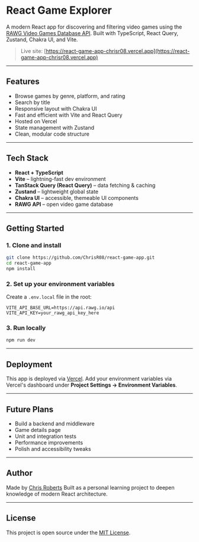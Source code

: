# React Game Explorer

A modern React app for discovering and filtering video games using the [RAWG Video Games Database API](https://rawg.io/apidocs). Built with TypeScript, React Query, Zustand, Chakra UI, and Vite.

> Live site: [https://react-game-app-chrisr08.vercel.app](https://react-game-app-chrisr08.vercel.app)

---

## Features

- Browse games by genre, platform, and rating
- Search by title
- Responsive layout with Chakra UI
- Fast and efficient with Vite and React Query
- Hosted on Vercel
- State management with Zustand
- Clean, modular code structure

---

## Tech Stack

- **React + TypeScript**
- **Vite** – lightning-fast dev environment
- **TanStack Query (React Query)** – data fetching & caching
- **Zustand** – lightweight global state
- **Chakra UI** – accessible, themeable UI components
- **RAWG API** – open video game database

---

## Getting Started

### 1. Clone and install

```bash
git clone https://github.com/ChrisR08/react-game-app.git
cd react-game-app
npm install
```

### 2. Set up your environment variables

Create a `.env.local` file in the root:

```env
VITE_API_BASE_URL=https://api.rawg.io/api
VITE_API_KEY=your_rawg_api_key_here
```

### 3. Run locally

```bash
npm run dev
```


---

## Deployment

This app is deployed via [Vercel](https://vercel.com).
Add your environment variables via Vercel's dashboard under **Project Settings → Environment Variables**.

---

## Future Plans

- Build a backend and middleware
- Game details page 
- Unit and integration tests 
- Performance improvements
- Polish and accessibility tweaks

---

## Author

Made by [Chris Roberts](https://github.com/ChrisR08)
Built as a personal learning project to deepen knowledge of modern React architecture.

---

## License

This project is open source under the [MIT License](LICENSE).

